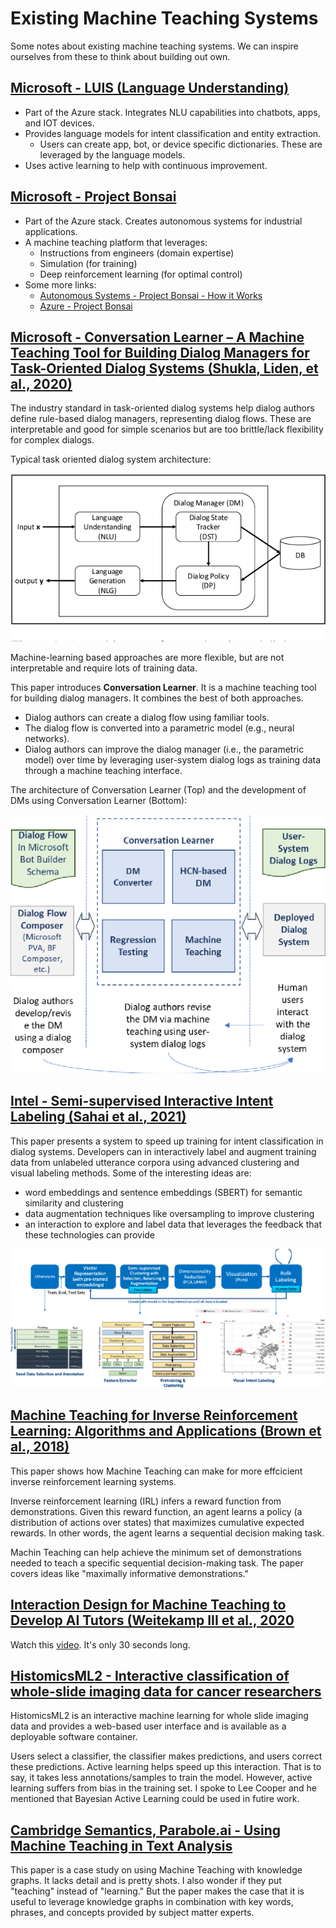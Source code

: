 
# Existing Machine Teaching Systems
Some notes about existing machine teaching systems. We can inspire ourselves from these to think about building out own.

## [Microsoft - LUIS (Language Understanding)](https://www.luis.ai/)
- Part of the Azure stack. Integrates NLU capabilities into chatbots, apps, and IOT devices.
- Provides language models for intent classification and entity extraction.
  - Users can create app, bot, or device specific dictionaries. These are leveraged by the language models.
- Uses active learning to help with continuous improvement.

## [Microsoft - Project Bonsai](https://docs.microsoft.com/en-us/bonsai/product/)
- Part of the Azure stack. Creates autonomous systems for industrial applications.
- A machine teaching platform that leverages:
  - Instructions from engineers (domain expertise)
  - Simulation (for training)
  - Deep reinforcement learning (for optimal control)
- Some more links:
  - [Autonomous Systems - Project Bonsai - How it Works](https://www.microsoft.com/en-us/ai/autonomous-systems-project-bonsai-how-it-works)
  - [Azure - Project Bonsai](https://azure.microsoft.com/en-us/services/project-bonsai)

## [Microsoft - Conversation Learner – A Machine Teaching Tool for Building Dialog Managers for Task-Oriented Dialog Systems (Shukla, Liden, et al., 2020)](https://arxiv.org/abs/2004.04305)
The industry standard in task-oriented dialog systems help dialog authors define rule-based dialog managers, representing dialog flows. These are interpretable and good for simple scenarios but are too brittle/lack flexibility for complex dialogs.

Typical task oriented dialog system architecture:

![](images/conversation_learner__dialog_system_architecture.png)

Machine-learning based approaches are more flexible, but are not interpretable and require lots of training data.

This paper introduces **Conversation Learner**. It is a machine teaching tool for building dialog managers. It combines the best of both approaches.
  - Dialog authors can create a dialog flow using familiar tools.
  - The dialog flow is converted into a parametric model (e.g., neural networks).
  - Dialog authors can improve the dialog manager (i.e., the parametric model) over time by leveraging user-system dialog logs as training data through a machine teaching interface.

The architecture of Conversation Learner (Top) and the development of DMs using Conversation Learner (Bottom):

![](images/conversation_learner__architecture.png)

## [Intel - Semi-supervised Interactive Intent Labeling (Sahai et al., 2021)](https://arxiv.org/abs/2104.13406)

This paper presents a system to speed up training for intent classification in dialog systems. Developers can in interactively label and augment training data from unlabeled utterance corpora using advanced clustering and visual labeling methods. Some of the interesting ideas are:
  - word embeddings and sentence embeddings (SBERT) for semantic similarity and clustering
  - data augmentation techniques like oversampling to improve clustering
  - an interaction to explore and label data that leverages the feedback that these technologies can provide

![](images/SSILS_interactive_labeling_system.png)

## [Machine Teaching for Inverse Reinforcement Learning: Algorithms and Applications (Brown et al., 2018)](https://arxiv.org/abs/1805.07687)

This paper shows how Machine Teaching can make for more effcicient inverse reinforcement learning systems.

Inverse reinforcement learning (IRL) infers a reward function from demonstrations. Given this reward function, an agent learns a policy (a distribution of actions over states) that maximizes cumulative expected rewards. In other words, the agent learns a sequential decision making task.

Machin Teaching can help achieve the minimum set of demonstrations needed to teach a specific sequential decision-making task. The paper covers ideas like "maximally informative demonstrations."

## [Interaction Design for Machine Teaching to Develop AI Tutors (Weitekamp III et al., 2020](https://dl.acm.org/doi/abs/10.1145/3313831.3376226)

Watch this [video](https://www.youtube.com/watch?v=S9Gp2j7I5mU). It's only 30 seconds long.

## [HistomicsML2 - Interactive classification of whole-slide imaging data for cancer researchers](https://www.ncbi.nlm.nih.gov/pmc/articles/PMC8026494/)

HistomicsML2 is an interactive machine learning for whole slide imaging data and provides a web-based user interface and is available as a deployable software container. 

Users select a classifier, the classifier makes predictions, and users correct these predictions. Active learning helps speed up this interaction. That is to say, it takes less annotations/samples to train the model. However, active learning suffers from bias in the training set. I spoke to Lee Cooper and he mentioned that Bayesian Active Learning could be used in futire work.

## [Cambridge Semantics, Parabole.ai - Using Machine Teaching in Text Analysis](https://usc-isi-i2.github.io/KDD2020workshop/papers/KGE1_paper_10.pdf)

This paper is a case study on using Machine Teaching with knowledge graphs. It lacks detail and is pretty shots. I also wonder if they put "teaching" instead of "learning." But the paper makes the case that it is useful to leverage knowledge graphs in combination with key words, phrases, and concepts provided by subject matter experts.
